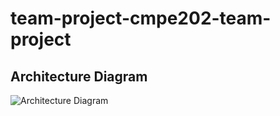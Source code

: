 # team-project-cmpe202-team-project

## Architecture Diagram

![Architecture Diagram](https://github.com/gopinathsjsu/team-project-cmpe202-team-project/blob/master/Architecture%20Diagram.jpg)

